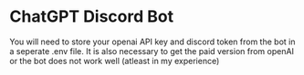 # ChatGPT Discord Bot

You will need to store your openai API key and discord token from the bot in a seperate .env file.
It is also necessary to get the paid version from openAI or the bot does not work well (atleast in my experience)
